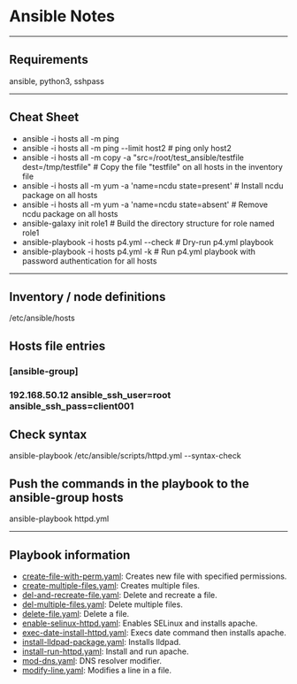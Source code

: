 # Ansible Notes
---
## Requirements
ansible, python3, sshpass

---
## Cheat Sheet
* ansible -i hosts all -m ping
* ansible -i hosts all -m ping --limit host2 # ping only host2
* ansible -i hosts all -m copy -a "src=/root/test_ansible/testfile dest=/tmp/testfile" # Copy the file "testfile" on all hosts in the inventory file 
* ansible -i hosts all -m yum -a 'name=ncdu state=present' # Install ncdu package on all hosts 
* ansible -i hosts all -m yum -a 'name=ncdu state=absent' # Remove ncdu package on all hosts 
* ansible-galaxy init role1 # Build the directory structure for role named role1
* ansible-playbook -i hosts p4.yml --check # Dry-run p4.yml playbook 
* ansible-playbook -i hosts p4.yml -k # Run p4.yml playbook with password authentication for all hosts 
---
## Inventory / node definitions
/etc/ansible/hosts

## Hosts file entries
### [ansible-group]
### 192.168.50.12 ansible_ssh_user=root ansible_ssh_pass=client001

## Check syntax
ansible-playbook /etc/ansible/scripts/httpd.yml --syntax-check

## Push the commands in the playbook to the ansible-group hosts
ansible-playbook httpd.yml

---
## Playbook information
* [create-file-with-perm.yaml](create-file-with-perm.yam): Creates new file with specified permissions.
* [create-multiple-files.yaml](create-multiple-files.yaml): Creates multiple files.
* [del-and-recreate-file.yaml](del-and-recreate-file.yaml): Delete and recreate a file.
* [del-multiple-files.yaml](del-multiple-files.yaml): Delete multiple files.
* [delete-file.yaml](delete-file.yaml): Delete a file.
* [enable-selinux-httpd.yaml](enable-selinux-httpd.yaml): Enables SELinux and installs apache.
* [exec-date-install-httpd.yaml](exec-date-install-httpd.yaml): Execs date command then installs apache.
* [install-lldpad-package.yaml](install-lldpad-package.yaml): Installs lldpad.
* [install-run-httpd.yaml](install-run-httpd.yaml): Install and run apache.
* [mod-dns.yaml](mod-dns.yaml): DNS resolver modifier.
* [modify-line.yaml](modify-line.yaml): Modifies a line in a file.

